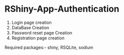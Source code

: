 # RShiny-App-Authentication
1. Login page creation
2. DataBase Creation
3. Password reset page Creation
4. Registration page creation


Required packages:-
shiny,
RSQLite,
sodium
